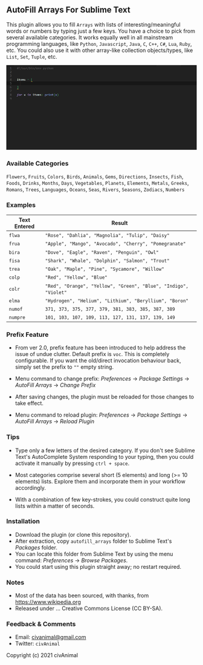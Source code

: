 ## AutoFill Arrays For Sublime Text

This plugin allows you to fill `Arrays` with lists of interesting/meaningful words or numbers by typing just a few keys. You have a choice to pick from several available categories. It works equally well in all mainstream programming languages, like `Python`, `Javascript`, `Java`, `C`, `C++`, `C#`, `Lua`, `Ruby`, etc. You could also use it with other array-like collection objects/types, like `List`, `Set`, `Tuple`, etc.


![DEMO](https://github.com/civAnimal/autofill-arrays/blob/main/demo.gif)


### Available Categories

`Flowers`, `Fruits`,   `Colors`, `Birds`,   `Animals`, `Gems`,   `Directions`,
`Insects`, `Fish`,     `Foods`,  `Drinks`,  `Months`,  `Days`,   `Vegetables`,
`Planets`, `Elements`, `Metals`, `Greeks`,  `Romans`,  `Trees`,  `Languages`,
`Oceans`,  `Seas`,     `Rivers`, `Seasons`, `Zodiacs`, `Numbers`


### Examples

 Text Entered  |  Result
-------------- | --------------------------------------------------------------------
 `flwa`        | `"Rose", "Dahlia", "Magnolia", "Tulip", "Daisy"`
 `frua`        | `"Apple", "Mango", "Avocado", "Cherry", "Pomegranate"`
 `bira`        | `"Dove", "Eagle", "Raven", "Penguin", "Owl"`
 `fisa`        | `"Shark", "Whale", "Dolphin", "Salmon", "Trout"`
 `trea`        | `"Oak", "Maple", "Pine", "Sycamore", "Willow"`
 `colp`        | `"Red", "Yellow", "Blue"`
 `colr`        | `"Red", "Orange", "Yellow", "Green", "Blue", "Indigo", "Violet"`
 `elma`        | `"Hydrogen", "Helium", "Lithium", "Beryllium", "Boron"`
 `numof`       | `371, 373, 375, 377, 379, 381, 383, 385, 387, 389`
 `numpre`      | `101, 103, 107, 109, 113, 127, 131, 137, 139, 149`


### Prefix Feature

* From ver 2.0, prefix feature has been introduced to help address the issue of undue clutter. Default prefix is `voc`. This is completely configurable. If you want the old/direct invocation behaviour back, simply set the prefix to `""` empty string.

* Menu command to change prefix: _Preferences_ → _Package Settings_  → _AutoFill Arrays_  → _Change Prefix_

* After saving changes, the plugin must be reloaded for those changes to take effect.

* Menu command to reload plugin: _Preferences_ → _Package Settings_  → _AutoFill Arrays_  → _Reload Plugin_


### Tips

* Type only a few letters of the desired category. If you don't see Sublime Text's AutoComplete System responding to your typing, then you could activate it manually by pressing `ctrl + space`.

* Most categories comprise several short (5 elements) and long (>= 10 elements) lists. Explore them and incorporate them in your workflow accordingly.

* With a combination of few key-strokes, you could construct quite long lists within a matter of seconds.


### Installation

* Download the plugin (or clone this repository).
* After extraction, copy `autofill_arrays` folder to Sublime Text's _Packages_ folder.
* You can locate this folder from Sublime Text by using the menu command: _Preferences_ → _Browse Packages_.
* You could start using this plugin straight away; no restart required.


### Notes

* Most of the data has been sourced, with thanks, from https://www.wikipedia.org
* Released under ... Creative Commons License (CC BY-SA).


### Feedback & Comments

* Email:     civanimal@gmail.com
* Twitter:  `civAnimal`


Copyright (c) 2021 civAnimal
